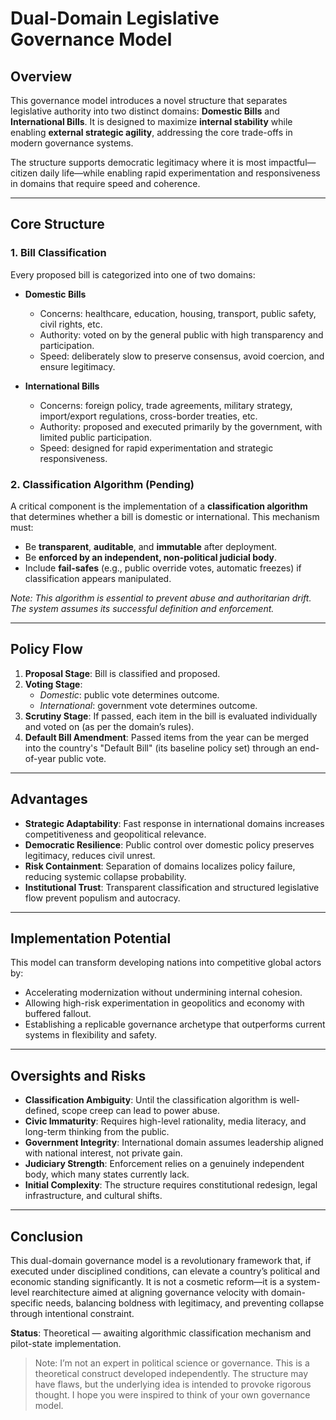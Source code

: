 # Dual-Domain Legislative Governance Model

## Overview

This governance model introduces a novel structure that separates legislative authority into two distinct domains: **Domestic Bills** and **International Bills**. It is designed to maximize **internal stability** while enabling **external strategic agility**, addressing the core trade-offs in modern governance systems.

The structure supports democratic legitimacy where it is most impactful—citizen daily life—while enabling rapid experimentation and responsiveness in domains that require speed and coherence.

---

## Core Structure

### 1. **Bill Classification**

Every proposed bill is categorized into one of two domains:

- **Domestic Bills**
  - Concerns: healthcare, education, housing, transport, public safety, civil rights, etc.
  - Authority: voted on by the general public with high transparency and participation.
  - Speed: deliberately slow to preserve consensus, avoid coercion, and ensure legitimacy.

- **International Bills**
  - Concerns: foreign policy, trade agreements, military strategy, import/export regulations, cross-border treaties, etc.
  - Authority: proposed and executed primarily by the government, with limited public participation.
  - Speed: designed for rapid experimentation and strategic responsiveness.

### 2. **Classification Algorithm (Pending)**

A critical component is the implementation of a **classification algorithm** that determines whether a bill is domestic or international. This mechanism must:

- Be **transparent**, **auditable**, and **immutable** after deployment.
- Be **enforced by an independent, non-political judicial body**.
- Include **fail-safes** (e.g., public override votes, automatic freezes) if classification appears manipulated.

*Note: This algorithm is essential to prevent abuse and authoritarian drift. The system assumes its successful definition and enforcement.*

---

## Policy Flow

1. **Proposal Stage**: Bill is classified and proposed.
2. **Voting Stage**:
   - *Domestic*: public vote determines outcome.
   - *International*: government vote determines outcome.
3. **Scrutiny Stage**: If passed, each item in the bill is evaluated individually and voted on (as per the domain’s rules).
4. **Default Bill Amendment**: Passed items from the year can be merged into the country's "Default Bill" (its baseline policy set) through an end-of-year public vote.

---

## Advantages

- **Strategic Adaptability**: Fast response in international domains increases competitiveness and geopolitical relevance.
- **Democratic Resilience**: Public control over domestic policy preserves legitimacy, reduces civil unrest.
- **Risk Containment**: Separation of domains localizes policy failure, reducing systemic collapse probability.
- **Institutional Trust**: Transparent classification and structured legislative flow prevent populism and autocracy.

---

## Implementation Potential

This model can transform developing nations into competitive global actors by:

- Accelerating modernization without undermining internal cohesion.
- Allowing high-risk experimentation in geopolitics and economy with buffered fallout.
- Establishing a replicable governance archetype that outperforms current systems in flexibility and safety.

---

## Oversights and Risks

- **Classification Ambiguity**: Until the classification algorithm is well-defined, scope creep can lead to power abuse.
- **Civic Immaturity**: Requires high-level rationality, media literacy, and long-term thinking from the public.
- **Government Integrity**: International domain assumes leadership aligned with national interest, not private gain.
- **Judiciary Strength**: Enforcement relies on a genuinely independent body, which many states currently lack.
- **Initial Complexity**: The structure requires constitutional redesign, legal infrastructure, and cultural shifts.

---

## Conclusion

This dual-domain governance model is a revolutionary framework that, if executed under disciplined conditions, can elevate a country’s political and economic standing significantly. It is not a cosmetic reform—it is a system-level rearchitecture aimed at aligning governance velocity with domain-specific needs, balancing boldness with legitimacy, and preventing collapse through intentional constraint.

**Status**: Theoretical — awaiting algorithmic classification mechanism and pilot-state implementation.

> Note: I’m not an expert in political science or governance. This is a theoretical construct developed independently. The structure may have flaws, but the underlying idea is intended to provoke rigorous thought. I hope you were inspired to think of your own governance model.
